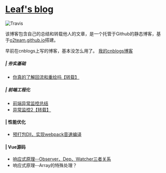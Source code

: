 # [Leaf's blog](https://leaf930814.github.io/blog/)
![Travis](https://travis-ci.org/leaf930814/leaf930814.github.io.svg?branch=master)

该博客包含自己的总结和转载他人的文章，是一个托管于Github的静态博客，基于[o2team.github.io](https://github.com/o2team/o2team.github.io)搭建。

早前在cnblogs上写的博客，基本没怎么用了。
[我的cnblogs博客](https://www.cnblogs.com/leaf930814/)

##### | 夯实基础
- [你真的了解回流和重绘吗【转载】](https://juejin.im/post/5c6cb7b4f265da2dae511a3d)

##### | 前端工程化
- [前端异常监控总结](https://www.cnblogs.com/leaf930814/p/9251776.html)
- [异常监控2【转载】](https://blog.seosiwei.com/detail/19)

#### | 性能优化
- [预打包Dll，实现webpack音速编译](https://segmentfault.com/a/1190000007104372)

#### | Vue源码
- [响应式原理--Observer、Dep、Watcher三者关系](https://github.com/leaf930814/blog/issues/1)
- 响应式原理--Array的特殊处理？
